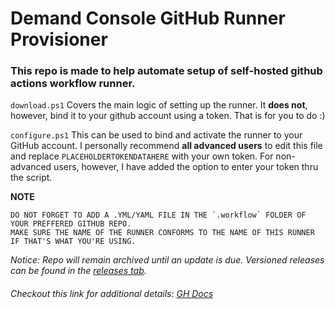 # Demand Console GitHub Runner Provisioner

### This repo is made to help automate setup of self-hosted github actions workflow runner. 

`download.ps1` 
Covers the main logic of setting up the runner. It **does not**, however, bind it to your github account using a token. 
That is for you to do :) 

`configure.ps1`
This can be used to bind and activate the runner to your GitHub account. 
I personally recommend **all advanced users** to edit this file and replace `PLACEHOLDERTOKENDATAHERE` with your own token.
For non-advanced users, however, I have added the option to enter your token thru the script.


**NOTE** 
```
DO NOT FORGET TO ADD A .YML/YAML FILE IN THE `.workflow` FOLDER OF YOUR PREFFERED GITHUB REPO.
MAKE SURE THE NAME OF THE RUNNER CONFORMS TO THE NAME OF THIS RUNNER IF THAT'S WHAT YOU'RE USING.
```
_Notice: Repo will remain archived until an update is due. Versioned releases can be found in the [releases tab](https://github.com/blinkyboi/GHA-DMD-SH/releases)._

###### *Checkout this link for additional details*: [GH Docs](https://docs.github.com/en/actions/hosting-your-own-runners)
